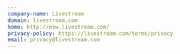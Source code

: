 ```yaml
---
company-name: Livestream
domain: livestream.com
home: http://new.livestream.com/
privacy-policy: https://livestream.com/terms/privacy
email: privacy@livestream.com
---
```





